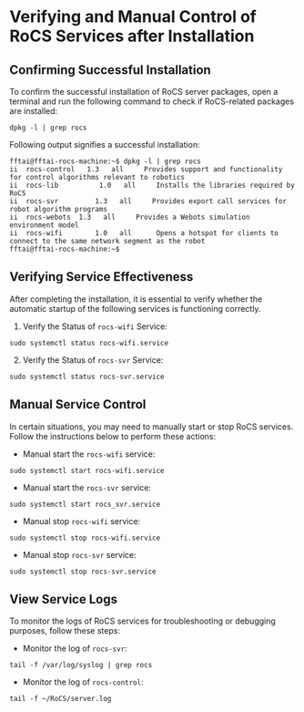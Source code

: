 # Verifying and Manual Control of RoCS Services after Installation

## Confirming Successful Installation

To confirm the successful installation of RoCS server packages, open a terminal and run the following command to check if RoCS-related packages are installed:

```shell
dpkg -l | grep rocs
```

Following output signifies a successful installation:

```shell
fftai@fftai-rocs-machine:~$ dpkg -l | grep rocs
ii  rocs-control   1.3   all     Provides support and functionality for control algorithms relevant to robotics
ii  rocs-lib          1.0   all     Installs the libraries required by RoCS
ii  rocs-svr         1.3   all     Provides export call services for robot algorithm programs
ii  rocs-webots  1.3   all     Provides a Webots simulation environment model
ii  rocs-wifi        1.0   all      Opens a hotspot for clients to connect to the same network segment as the robot
fftai@fftai-rocs-machine:~$

```

## Verifying Service Effectiveness

After completing the installation, it is essential to verify whether the automatic startup of the following services is functioning correctly.

1. Verify the Status of `rocs-wifi` Service:

```shell
sudo systemctl status rocs-wifi.service
```

2. Verify the Status of `rocs-svr` Service:

```shell
sudo systemctl status rocs-svr.service
```

## Manual Service Control

In certain situations, you may need to manually start or stop RoCS services. Follow the instructions below to perform these actions:

* Manual start the `rocs-wifi` service:

```shell
sudo systemctl start rocs-wifi.service
```

* Manual start the `rocs-svr` service:

```shell
sudo systemctl start rocs_svr.service
```

* Manual stop `rocs-wifi` service:

```shell
sudo systemctl stop rocs-wifi.service
```

* Manual stop `rocs-svr` service:

```shell
sudo systemctl stop rocs-svr.service
```

## View Service Logs

To monitor the logs of RoCS services for troubleshooting or debugging purposes, follow these steps:

* Monitor the log of `rocs-svr`:

```shell
tail -f /var/log/syslog | grep rocs
```

* Monitor the log of `rocs-control`:

```shell
tail -f ~/RoCS/server.log
```
